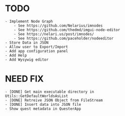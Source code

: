 # TODO

	- Implement Node Graph
        - See https://github.com/Nelarius/imnodes
        - See https://github.com/thedmd/imgui-node-editor
        - See https://nelari.us/post/imnodes/
        - See https://github.com/paceholder/nodeeditor
	- Store Data in JSON
	- Allow user to Export/Import
	- Add app configuration panel
	- Add Help
	- Add Wysywig editor

# NEED FIX

	- [DONE] Get main executable directory in Utils::GetDefaultWorldsAsList
	- [DONE] Retreive JSON Object from FileStream
	- [DONE] Insert data into JSON file
	- Show quest metadata in QuesterApp
